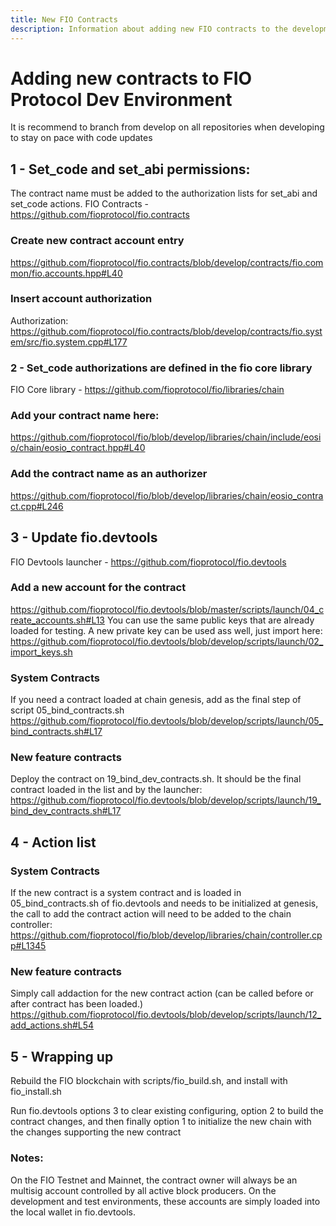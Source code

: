 ```yaml
---
title: New FIO Contracts
description: Information about adding new FIO contracts to the development environment
---
```


# Adding new contracts to FIO Protocol Dev Environment

It is recommend to branch from develop on all repositories when developing to stay on pace with code updates

## 1 - Set_code and set_abi permissions:

The contract name must be added to the authorization lists for set_abi and set_code actions.
FIO Contracts - https://github.com/fioprotocol/fio.contracts

### Create new contract account entry
https://github.com/fioprotocol/fio.contracts/blob/develop/contracts/fio.common/fio.accounts.hpp#L40
 
### Insert account authorization
Authorization: https://github.com/fioprotocol/fio.contracts/blob/develop/contracts/fio.system/src/fio.system.cpp#L177


### 2 - Set_code authorizations are defined in the fio core library

FIO Core library - https://github.com/fioprotocol/fio/libraries/chain

### Add your contract name here:

https://github.com/fioprotocol/fio/blob/develop/libraries/chain/include/eosio/chain/eosio_contract.hpp#L40

### Add the contract name as an authorizer 

https://github.com/fioprotocol/fio/blob/develop/libraries/chain/eosio_contract.cpp#L246

## 3 - Update fio.devtools

FIO Devtools launcher - https://github.com/fioprotocol/fio.devtools

### Add a new account for the contract

https://github.com/fioprotocol/fio.devtools/blob/master/scripts/launch/04_create_accounts.sh#L13
You can use the same public keys that are already loaded for testing. A new private key can be used ass well, just import here:
https://github.com/fioprotocol/fio.devtools/blob/develop/scripts/launch/02_import_keys.sh

### System Contracts
If you need a contract loaded at chain genesis, add as the final step of script 05_bind_contracts.sh
https://github.com/fioprotocol/fio.devtools/blob/develop/scripts/launch/05_bind_contracts.sh#L17

### New feature contracts

Deploy the contract on 19_bind_dev_contracts.sh. It should be the final contract loaded in the list and by the launcher:
https://github.com/fioprotocol/fio.devtools/blob/develop/scripts/launch/19_bind_dev_contracts.sh#L17


## 4 - Action list 

### System Contracts
If the new contract is a system contract and is loaded in 05_bind_contracts.sh of fio.devtools and needs to be initialized at genesis, the call to add the contract action will need to be added to the chain controller:
https://github.com/fioprotocol/fio/blob/develop/libraries/chain/controller.cpp#L1345

### New feature contracts
Simply call addaction for the new contract action (can be called before or after contract has been loaded.)
https://github.com/fioprotocol/fio.devtools/blob/develop/scripts/launch/12_add_actions.sh#L54

## 5 - Wrapping up

Rebuild the FIO blockchain with scripts/fio_build.sh, and install with fio_install.sh

Run fio.devtools options 3 to clear existing configuring, option 2 to build the contract changes, and then finally option 1 to initialize the new chain with the changes supporting the new contract


### Notes:
On the FIO Testnet and Mainnet, the contract owner will always be an multisig account controlled by all active block producers. On the development and test environments, these accounts are simply loaded into the local wallet in fio.devtools.


